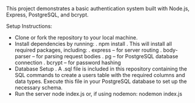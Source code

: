 This project demonstrates a basic authentication system built with Node.js, Express, PostgreSQL, and bcrypt.

Setup Instructions:

- Clone or fork the repository to your local machine.
- Install dependencies by running:
. npm install
. This will install all required packages, including:
. express – for server routing
. body-parser – for parsing request bodies
. pg – for PostgreSQL database connection
. bcrypt – for password hashing
- Database Setup
. A .sql file is included in this repository containing the SQL commands to create a users table with the required columns and data types.
Execute this file in your PostgreSQL database to set up the necessary schema.
- Run the server
node index.js
or, if using nodemon:
nodemon index.js
